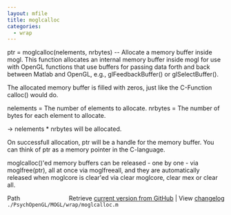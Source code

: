 ```yaml
---
layout: mfile
title: moglcalloc
categories:
  - wrap
---
```


ptr = moglcalloc\(nelements, nrbytes\) \-\- Allocate a memory buffer inside mogl.
This function allocates an internal memory buffer inside mogl for use
with OpenGL functions that use buffers for passing data forth and back
between Matlab and OpenGL, e.g., glFeedbackBuffer\(\) or glSelectBuffer\(\).

The allocated memory buffer is filled with zeros, just like the C\-Function
calloc\(\) would do.

nelements = The number of elements to allocate.
nrbytes = The number of bytes for each element to allocate.

\-\> nelements \* nrbytes will be allocated.

On successfull allocation, ptr will be a handle for the memory buffer.
You can think of ptr as a memory pointer in the C\-language.

moglcalloc\(\)'ed memory buffers can be released \- one by one \- via
moglfree\(ptr\), all at once via moglfreeall, and they are automatically
released when moglcore is clear'ed via clear moglcore, clear mex or
clear all.



<div class="code_header" style="text-align:right;">
  <span style="float:left;">Path&nbsp;&nbsp;</span> <span class="counter">Retrieve <a href=
  "https://raw.github.com/Psychtoolbox-3/Psychtoolbox-3/beta/./PsychOpenGL/MOGL/wrap/moglcalloc.m">current version from GitHub</a> | View <a href=
  "https://github.com/Psychtoolbox-3/Psychtoolbox-3/commits/beta/./PsychOpenGL/MOGL/wrap/moglcalloc.m">changelog</a></span>
</div>
<div class="code">
  <code>./PsychOpenGL/MOGL/wrap/moglcalloc.m</code>
</div>
